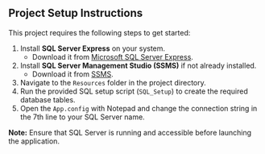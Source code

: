## Project Setup Instructions

This project requires the following steps to get started:

1. Install **SQL Server Express** on your system.  
   - Download it from [Microsoft SQL Server Express](https://www.microsoft.com/en-us/sql-server/sql-server-downloads).
2. Install **SQL Server Management Studio (SSMS)** if not already installed.  
   - Download it from [SSMS](https://learn.microsoft.com/en-us/sql/ssms/download-sql-server-management-studio-ssms).
3. Navigate to the `Resources` folder in the project directory.
4. Run the provided SQL setup script (`SQL_Setup`) to create the required database tables.
5. Open the `App.config` with Notepad and change the connection string in the 7th line to your SQL Server name.

**Note:** Ensure that SQL Server is running and accessible before launching the application.
